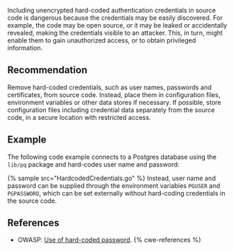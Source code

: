 Including unencrypted hard-coded authentication credentials in source code is dangerous because the credentials may be easily discovered. For example, the code may be open source, or it may be leaked or accidentally revealed, making the credentials visible to an attacker. This, in turn, might enable them to gain unauthorized access, or to obtain privileged information.


## Recommendation
Remove hard-coded credentials, such as user names, passwords and certificates, from source code. Instead, place them in configuration files, environment variables or other data stores if necessary. If possible, store configuration files including credential data separately from the source code, in a secure location with restricted access.


## Example
The following code example connects to a Postgres database using the `lib/pq` package and hard-codes user name and password:

{% sample src="HardcodedCredentials.go" %}
Instead, user name and password can be supplied through the environment variables `PGUSER` and `PGPASSWORD`, which can be set externally without hard-coding credentials in the source code.


## References
* OWASP: [Use of hard-coded password](https://www.owasp.org/index.php/Use_of_hard-coded_password).
{% cwe-references %}
